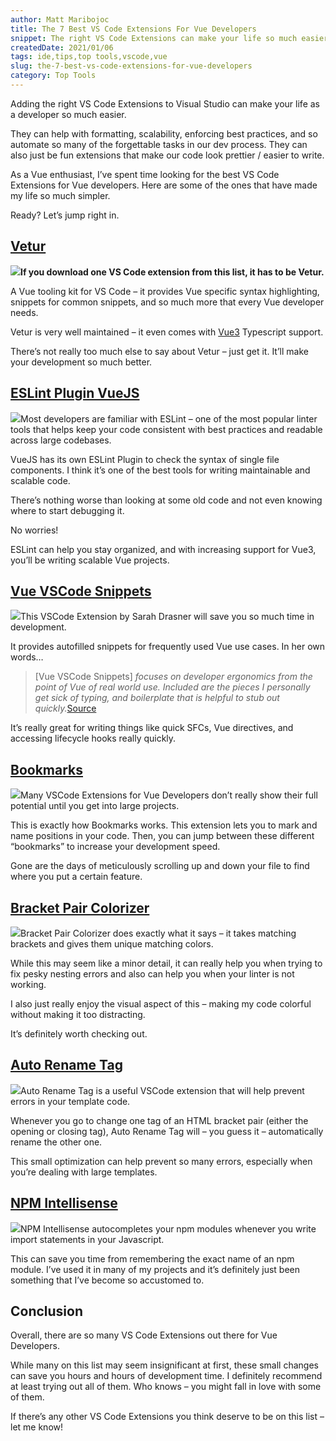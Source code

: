```yaml
---
author: Matt Maribojoc
title: The 7 Best VS Code Extensions For Vue Developers
snippet: The right VS Code Extensions can make your life so much easier - they help with formatting scalability and automating simple tasks in your workflows.
createdDate: 2021/01/06
tags: ide,tips,top tools,vscode,vue
slug: the-7-best-vs-code-extensions-for-vue-developers
category: Top Tools
---
```


Adding the right VS Code Extensions to Visual Studio can make your life as a developer so much easier.

They can help with formatting, scalability, enforcing best practices, and so automate so many of the forgettable tasks in our dev process. They can also just be fun extensions that make our code look prettier / easier to write.

As a Vue enthusiast, I’ve spent time looking for the best VS Code Extensions for Vue developers. Here are some of the ones that have made my life so much simpler.

Ready? Let’s jump right in.

## [Vetur](https://marketplace.visualstudio.com/items?itemName=octref.vetur)

![](https://dltqhkoxgn1gx.cloudfront.net/img/posts/the-7-best-vs-code-extensions-for-vue-developers-1.png)**If you download one VS Code extension from this list, it has to be Vetur.**

A Vue tooling kit for VS Code – it provides Vue specific syntax highlighting, snippets for common snippets, and so much more that every Vue developer needs.

Vetur is very well maintained – it even comes with [Vue3](https://learnvue.co/2020/12/setting-up-your-first-vue3-project-vue-3-0-release/) Typescript support.

There’s not really too much else to say about Vetur – just get it. It’ll make your development so much better.

## [ESLint Plugin VueJS](https://eslint.vuejs.org/)

![](https://dltqhkoxgn1gx.cloudfront.net/img/posts/the-7-best-vs-code-extensions-for-vue-developers-2.png)Most developers are familiar with ESLint – one of the most popular linter tools that helps keep your code consistent with best practices and readable across large codebases.

VueJS has its own ESLint Plugin to check the syntax of single file components. I think it’s one of the best tools for writing maintainable and scalable code.

There’s nothing worse than looking at some old code and not even knowing where to start debugging it.

No worries!

ESLint can help you stay organized, and with increasing support for Vue3, you’ll be writing scalable Vue projects.

## [Vue VSCode Snippets](https://marketplace.visualstudio.com/items?itemName=sdras.vue-vscode-snippets)

![](https://dltqhkoxgn1gx.cloudfront.net/img/posts/the-7-best-vs-code-extensions-for-vue-developers-3.gif)This VSCode Extension by Sarah Drasner will save you so much time in development.

It provides autofilled snippets for frequently used Vue use cases. In her own words…

> [Vue VSCode Snippets] _focuses on developer ergonomics from the point of Vue of real world use. Included are the pieces I personally get sick of typing, and boilerplate that is helpful to stub out quickly._[Source](https://marketplace.visualstudio.com/items?itemName=sdras.vue-vscode-snippets)

It’s really great for writing things like quick SFCs, Vue directives, and accessing lifecycle hooks really quickly.

## [Bookmarks](https://marketplace.visualstudio.com/items?itemName=alefragnani.Bookmarks)

![](https://dltqhkoxgn1gx.cloudfront.net/img/posts/the-7-best-vs-code-extensions-for-vue-developers-4.png)Many VSCode Extensions for Vue Developers don’t really show their full potential until you get into large projects.

This is exactly how Bookmarks works. This extension lets you to mark and name positions in your code. Then, you can jump between these different “bookmarks” to increase your development speed.

Gone are the days of meticulously scrolling up and down your file to find where you put a certain feature.

## [Bracket Pair Colorizer](https://marketplace.visualstudio.com/items?itemName=CoenraadS.bracket-pair-colorizer)

![](https://dltqhkoxgn1gx.cloudfront.net/img/posts/the-7-best-vs-code-extensions-for-vue-developers-5.png)Bracket Pair Colorizer does exactly what it says – it takes matching brackets and gives them unique matching colors.

While this may seem like a minor detail, it can really help you when trying to fix pesky nesting errors and also can help you when your linter is not working.

I also just really enjoy the visual aspect of this – making my code colorful without making it too distracting.

It’s definitely worth checking out.

## [Auto Rename Tag](https://marketplace.visualstudio.com/items?itemName=formulahendry.auto-rename-tag)

![](https://dltqhkoxgn1gx.cloudfront.net/img/posts/the-7-best-vs-code-extensions-for-vue-developers-6.gif)Auto Rename Tag is a useful VSCode extension that will help prevent errors in your template code.

Whenever you go to change one tag of an HTML bracket pair (either the opening or closing tag), Auto Rename Tag will – you guess it – automatically rename the other one.

This small optimization can help prevent so many errors, especially when you’re dealing with large templates.

## [NPM Intellisense](https://marketplace.visualstudio.com/items?itemName=christian-kohler.npm-intellisense)

![](https://dltqhkoxgn1gx.cloudfront.net/img/posts/the-7-best-vs-code-extensions-for-vue-developers-7.gif)NPM Intellisense autocompletes your npm modules whenever you write import statements in your Javascript.

This can save you time from remembering the exact name of an npm module. I’ve used it in many of my projects and it’s definitely just been something that I’ve become so accustomed to.

## Conclusion

Overall, there are so many VS Code Extensions out there for Vue Developers.

While many on this list may seem insignificant at first, these small changes can save you hours and hours of development time. I definitely recommend at least trying out all of them. Who knows – you might fall in love with some of them.

If there’s any other VS Code Extensions you think deserve to be on this list – let me know!
